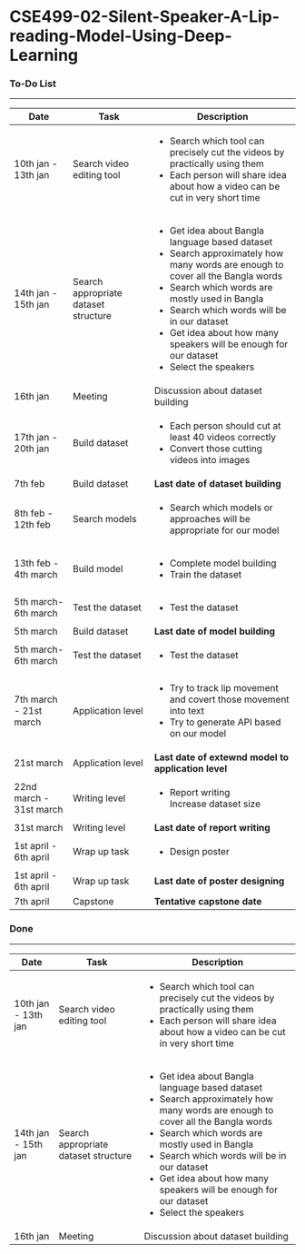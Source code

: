 # CSE499-02-Silent-Speaker-A-Lip-reading-Model-Using-Deep-Learning

### To-Do List
---
| Date | Task | Description |
| --- | --- | --- |
| 10th jan - 13th jan | Search video editing tool | <ul><li>Search which tool can precisely cut the videos by practically using them</li><li>Each person will share idea about how a video can be cut in very short time</li></ul> |
| 14th jan - 15th jan | Search appropriate dataset structure | <ul><li>Get idea about Bangla language based dataset<li>Search approximately how many words are enough to cover all the Bangla words<li>Search which words are mostly used in Bangla<li>Search which words will be in our dataset<li>Get idea about how many speakers will be enough for our dataset<li>Select the speakers</li></ul> |
| 16th jan | Meeting | Discussion about dataset building |
| 17th jan - 20th jan | Build dataset | <ul><li>Each person should cut at least 40 videos correctly<li>Convert those cutting videos into images</li></ul> | 
| 7th feb | Build dataset | **Last date of dataset building** | 
| 8th feb - 12th feb | Search models | <ul><li>Search which models or approaches will be appropriate for our model</li></ul> |
| 13th feb -  4th march | Build model | <ul><li>Complete model building<li>Train the dataset</li></ul> |
| 5th march- 6th march | Test the dataset | <ul><li>Test the dataset</li></ul> |
| 5th march | Build dataset | **Last date of model building** |
| 5th march- 6th march | Test the dataset | <ul><li>Test the dataset</li></ul> |
| 7th march - 21st march | Application level |  <ul><li>Try to track lip movement and covert those movement into text<li>Try to generate API based on our model</li></ul> |
| 21st march | Application level | **Last date of extewnd model to application level** |
| 22nd march - 31st march | Writing level |  <ul><li>Report writing</li>Increase dataset size </li></ul> |
| 31st march | Writing level | **Last date of report writing** |
| 1st april - 6th april | Wrap up task | <ul><li>Design poster</li></ul> |
| 1st april - 6th april | Wrap up task | **Last date of poster designing** |
| 7th april | Capstone | **Tentative capstone date** | 

### Done
---
| Date | Task | Description |
| --- | --- | --- |
| 10th jan - 13th jan | Search video editing tool | <ul><li>Search which tool can precisely cut the videos by practically using them</li><li>Each person will share idea about how a video can be cut in very short time</li></ul> |
| 14th jan - 15th jan | Search appropriate dataset structure | <ul><li>Get idea about Bangla language based dataset<li>Search approximately how many words are enough to cover all the Bangla words<li>Search which words are mostly used in Bangla<li>Search which words will be in our dataset<li>Get idea about how many speakers will be enough for our dataset<li>Select the speakers</li></ul> |
| 16th jan | Meeting | Discussion about dataset building |
